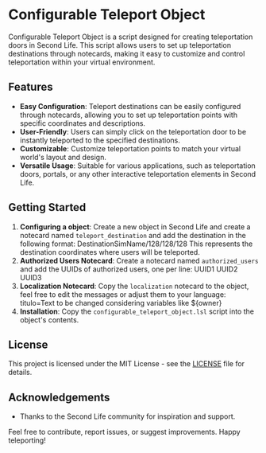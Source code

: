 # Configurable Teleport Object

Configurable Teleport Object is a script designed for creating teleportation doors in Second Life. This script allows users to set up teleportation destinations through notecards, making it easy to customize and control teleportation within your virtual environment.

## Features

- **Easy Configuration**: Teleport destinations can be easily configured through notecards, allowing you to set up teleportation points with specific coordinates and descriptions.
- **User-Friendly**: Users can simply click on the teleportation door to be instantly teleported to the specified destinations.
- **Customizable**: Customize teleportation points to match your virtual world's layout and design.
- **Versatile Usage**: Suitable for various applications, such as teleportation doors, portals, or any other interactive teleportation elements in Second Life.

## Getting Started

1. **Configuring a object**: Create a new object in Second Life and create a notecard named `teleport_destination` and add the destination in the following format:
DestinationSimName/128/128/128
This represents the destination coordinates where users will be teleported.
2. **Authorized Users Notecard**: Create a notecard named `authorized_users` and add the UUIDs of authorized users, one per line:
UUID1
UUID2
UUID3
3. **Localization Notecard**: Copy the `localization` notecard to the object, feel free to edit the messages or adjust them to your language:
titulo=Text to be changed considering variables like ${owner}
4. **Installation**: Copy the `configurable_teleport_object.lsl` script into the object's contents.

## License

This project is licensed under the MIT License - see the [LICENSE](LICENSE) file for details.

## Acknowledgements

- Thanks to the Second Life community for inspiration and support.

Feel free to contribute, report issues, or suggest improvements. Happy teleporting!
